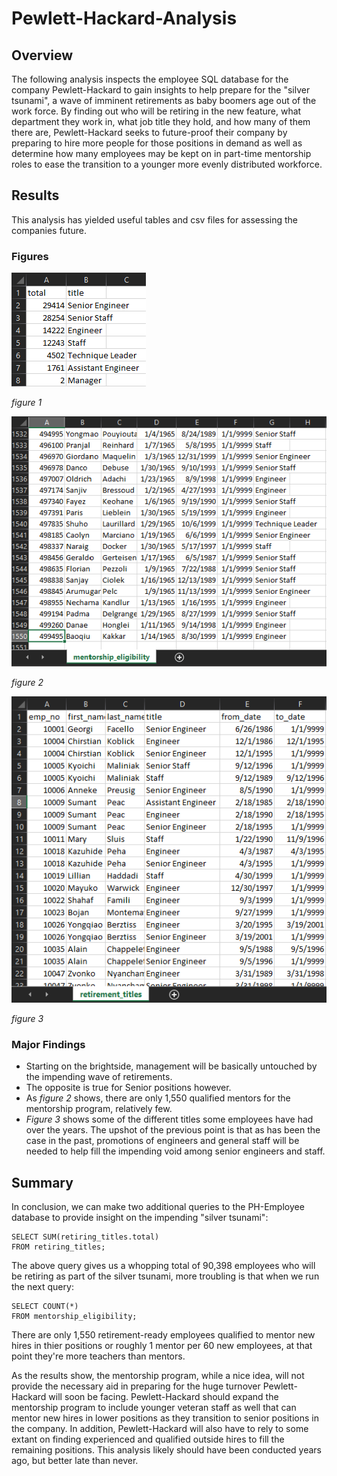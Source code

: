 # Pewlett-Hackard-Analysis

## Overview
The following analysis inspects the employee SQL database for the company Pewlett-Hackard to gain insights to help prepare for the "silver tsunami", a wave of imminent retirements as baby boomers age out of the work force. By finding out who will be retiring in the new feature, what department they work in, what job title they hold, and how many of them there are, Pewlett-Hackard seeks to future-proof their company by preparing to hire more people for those positions in demand as well as determine how many employees may be kept on in part-time mentorship roles to ease the transition to a younger more evenly distributed workforce.

## Results
This analysis has yielded useful tables and csv files for assessing the companies future. 

### Figures
![impending_retirements_by_title](https://github.com/deklund76/Pewlett-Hackard-Analysis/blob/main/Resources/impending_retirements_by_title.png)

_figure 1_

![mentorship_eligibility](https://github.com/deklund76/Pewlett-Hackard-Analysis/blob/main/Resources/mentorship_eligibility.png)

_figure 2_

![retiring_employees_titles_held](https://github.com/deklund76/Pewlett-Hackard-Analysis/blob/main/Resources/retiring_employees_titles_held.png)

_figure 3_

### Major Findings

* Starting on the brightside, management will be basically untouched by the impending wave of retirements.
* The opposite is true for Senior positions however.
* As _figure 2_ shows, there are only 1,550 qualified mentors for the mentorship program, relatively few.
* _Figure 3_ shows some of the different titles some employees have had over the years. The upshot of the previous point is that as has been the case in the past, promotions of engineers and general staff will be needed to help fill the impending void among senior engineers and staff.

## Summary
In conclusion, we can make two additional queries to the PH-Employee database to provide insight on the impending "silver tsunami":

```
SELECT SUM(retiring_titles.total)
FROM retiring_titles;
```

The above query gives us a whopping total of 90,398 employees who will be retiring as part of the silver tsunami, more troubling is that when we run the next query:

```
SELECT COUNT(*)
FROM mentorship_eligibility;
```

There are only 1,550 retirement-ready employees qualified to mentor new hires in thier positions or roughly 1 mentor per 60 new employees, at that point they're more teachers than mentors.

As the results show, the mentorship program, while a nice idea, will not provide the necessary aid in preparing for the huge turnover Pewlett-Hackard will soon be facing. Pewlett-Hackard should expand the mentorship program to include younger veteran staff as well that can mentor new hires in lower positions as they transition to senior positions in the company. In addition, Pewlett-Hackard will also have to rely to some extant on finding experienced and qualified outside hires to fill the remaining positions. This analysis likely should have been conducted years ago, but better late than never.
